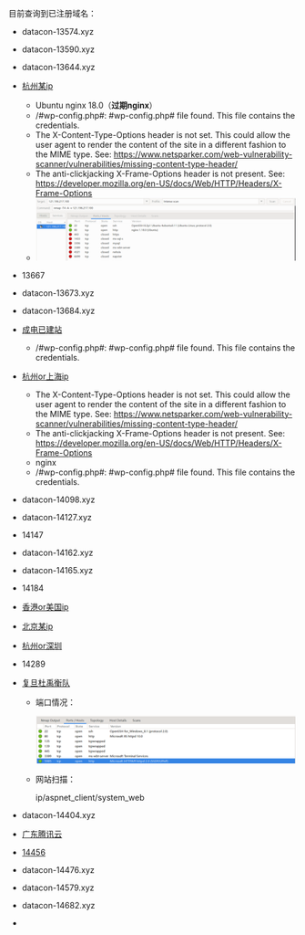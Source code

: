 目前查询到已注册域名：

- datacon-13574.xyz

- datacon-13590.xyz

- datacon-13644.xyz

- [杭州某ip](http://datacon-13648.xyz)

  - Ubuntu nginx 18.0（**过期nginx**）
  - /#wp-config.php#: #wp-config.php# file found. This file contains the credentials.
  - The X-Content-Type-Options header is not set. This could allow the user agent to render the content of the site in a different fashion to the MIME type. See: https://www.netsparker.com/web-vulnerability-scanner/vulnerabilities/missing-content-type-header/
  - The anti-clickjacking X-Frame-Options header is not present. See: https://developer.mozilla.org/en-US/docs/Web/HTTP/Headers/X-Frame-Options
  - ![image-20241106231449529](./image-20241106231449529.png)

- 13667

- datacon-13673.xyz

- datacon-13684.xyz

- [成电已建站](http://datacon-13721.xyz)

  - /#wp-config.php#: #wp-config.php# file found. This file contains the credentials.

- [杭州or上海ip](http://datacon-13765.xyz)

  - The X-Content-Type-Options header is not set. This could allow the user agent to render the content of the site in a different fashion to the MIME type. See: https://www.netsparker.com/web-vulnerability-scanner/vulnerabilities/missing-content-type-header/
  - The anti-clickjacking X-Frame-Options header is not present. See: https://developer.mozilla.org/en-US/docs/Web/HTTP/Headers/X-Frame-Options
  - nginx
  - /#wp-config.php#: #wp-config.php# file found. This file contains the credentials.

- datacon-14098.xyz

- datacon-14127.xyz

- 14147

- datacon-14162.xyz

- datacon-14165.xyz

- 14184

- [香港or美国ip](datacon-14232.xyz)

- [北京某ip](http://datacon-14243.xyz)

- [杭州or深圳](http://datacon-14259.xyz)

- 14289

- [复旦杜禹衡队](http://datacon-14311.xyz)

  - 端口情况：

    ![image-20241106151147876](./image-20241106151147876.png)

  - 网站扫描：

    ip/aspnet_client/system_web
  
- datacon-14404.xyz

- [广东腾讯云](http://datacon-14447.xyz)

- [14456](http://datacon-14456.xyz)

- datacon-14476.xyz

- datacon-14579.xyz

- datacon-14682.xyz

- 